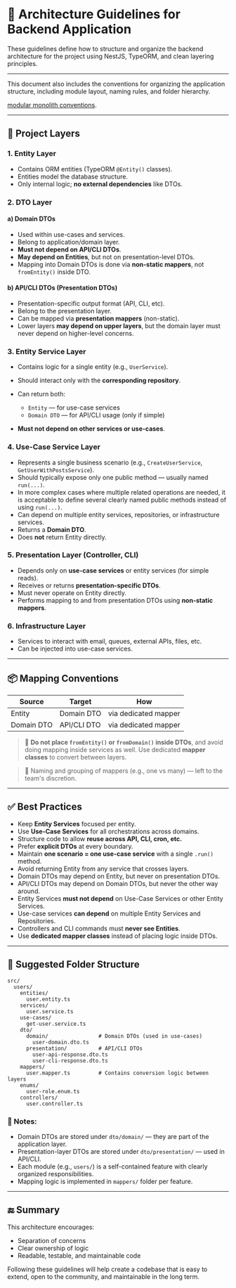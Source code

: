 # 🧭 Architecture Guidelines for Backend Application

These guidelines define how to structure and organize the backend architecture
for the project using NestJS, TypeORM, and clean layering principles.

---

This document also includes the conventions for organizing the application
structure, including module layout, naming rules, and folder hierarchy.

[modular monolith conventions](./MODULAR_CONVENTIONS.md).

---

## 🧱 Project Layers

### 1. **Entity Layer**

- Contains ORM entities (TypeORM `@Entity()` classes).
- Entities model the database structure.
- Only internal logic; **no external dependencies** like DTOs.

### 2. **DTO Layer**

#### a) **Domain DTOs**

- Used within use-cases and services.
- Belong to application/domain layer.
- **Must not depend on API/CLI DTOs**.
- **May depend on Entities**, but not on presentation-level DTOs.
- Mapping into Domain DTOs is done via **non-static mappers**, not
  `fromEntity()` inside DTO.

#### b) **API/CLI DTOs (Presentation DTOs)**

- Presentation-specific output format (API, CLI, etc).
- Belong to the presentation layer.
- Can be mapped via **presentation mappers** (non-static).
- Lower layers **may depend on upper layers**, but the domain layer must never
  depend on higher-level concerns.

### 3. **Entity Service Layer**

- Contains logic for a single entity (e.g., `UserService`).
- Should interact only with the **corresponding repository**.
- Can return both:

  - `Entity` — for use-case services
  - `Domain DTO` — for API/CLI usage (only if simple)

- **Must not depend on other services or use-cases**.

### 4. **Use-Case Service Layer**

- Represents a single business scenario (e.g., `CreateUserService`,
  `GetUserWithPostsService`).
- Should typically expose only one public method — usually named `run(...)`.
- In more complex cases where multiple related operations are needed, it is
  acceptable to define several clearly named public methods instead of using
  `run(...)`.
- Can depend on multiple entity services, repositories, or infrastructure
  services.
- Returns a **Domain DTO**.
- Does **not** return Entity directly.

### 5. **Presentation Layer (Controller, CLI)**

- Depends only on **use-case services** or entity services (for simple reads).
- Receives or returns **presentation-specific DTOs**.
- Must never operate on Entity directly.
- Performs mapping to and from presentation DTOs using **non-static mappers**.

### 6. **Infrastructure Layer**

- Services to interact with email, queues, external APIs, files, etc.
- Can be injected into use-case services.

---

## 📦 Mapping Conventions

| Source     | Target      | How                  |
| ---------- | ----------- | -------------------- |
| Entity     | Domain DTO  | via dedicated mapper |
| Domain DTO | API/CLI DTO | via dedicated mapper |

> 📌 **Do not place `fromEntity()` or `fromDomain()` inside DTOs**, and avoid
> doing mapping inside services as well. Use dedicated **mapper classes** to
> convert between layers.

> 🧩 Naming and grouping of mappers (e.g., one vs many) — left to the team's
> discretion.

---

## ✅ Best Practices

- Keep **Entity Services** focused per entity.
- Use **Use-Case Services** for all orchestrations across domains.
- Structure code to allow **reuse across API, CLI, cron, etc.**
- Prefer **explicit DTOs** at every boundary.
- Maintain **one scenario = one use-case service** with a single `.run()`
  method.
- Avoid returning Entity from any service that crosses layers.
- Domain DTOs may depend on Entity, but never on presentation DTOs.
- API/CLI DTOs may depend on Domain DTOs, but never the other way around.
- Entity Services **must not depend** on Use-Case Services or other Entity
  Services.
- Use-case services **can depend** on multiple Entity Services and Repositories.
- Controllers and CLI commands must **never see Entities**.
- Use **dedicated mapper classes** instead of placing logic inside DTOs.

---

## 📁 Suggested Folder Structure

```
src/
  users/
    entities/
      user.entity.ts
    services/
      user.service.ts
    use-cases/
      get-user.service.ts
    dto/
      domain/                # Domain DTOs (used in use-cases)
        user-domain.dto.ts
      presentation/          # API/CLI DTOs
        user-api-response.dto.ts
        user-cli-response.dto.ts
    mappers/
      user.mapper.ts         # Contains conversion logic between layers
    enums/
      user-role.enum.ts
    controllers/
      user.controller.ts
```

### 📌 Notes:

- Domain DTOs are stored under `dto/domain/` — they are part of the application
  layer.
- Presentation-layer DTOs are stored under `dto/presentation/` — used in
  API/CLI.
- Each module (e.g., `users/`) is a self-contained feature with clearly
  organized responsibilities.
- Mapping logic is implemented in `mappers/` folder per feature.

---

## 🔚 Summary

This architecture encourages:

- Separation of concerns
- Clear ownership of logic
- Readable, testable, and maintainable code

Following these guidelines will help create a codebase that is easy to extend,
open to the community, and maintainable in the long term.
